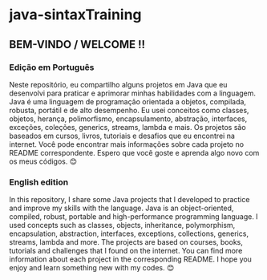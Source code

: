 # java-sintaxTraining

## BEM-VINDO / WELCOME !!

### Edição em Português
Neste repositório, eu compartilho alguns projetos em Java que eu desenvolvi para praticar e aprimorar minhas habilidades com a linguagem. Java é uma linguagem de programação orientada a objetos, compilada, robusta, portátil e de alto desempenho. Eu usei conceitos como classes, objetos, herança, polimorfismo, encapsulamento, abstração, interfaces, exceções, coleções, generics, streams, lambda e mais. Os projetos são baseados em cursos, livros, tutoriais e desafios que eu encontrei na internet. Você pode encontrar mais informações sobre cada projeto no README correspondente. Espero que você goste e aprenda algo novo com os meus códigos. 😊

### English edition
In this repository, I share some Java projects that I developed to practice and improve my skills with the language. Java is an object-oriented, compiled, robust, portable and high-performance programming language. I used concepts such as classes, objects, inheritance, polymorphism, encapsulation, abstraction, interfaces, exceptions, collections, generics, streams, lambda and more. The projects are based on courses, books, tutorials and challenges that I found on the internet. You can find more information about each project in the corresponding README. I hope you enjoy and learn something new with my codes. 😊
